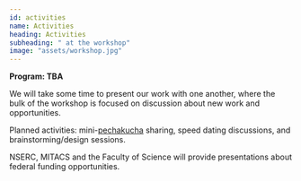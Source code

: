 ```yaml
---
id: activities
name: Activities
heading: Activities
subheading: " at the workshop"
image: "assets/workshop.jpg"
---
```


**Program: TBA**

We will take some time to present our work with one another, where the bulk of the workshop is focused on discussion about new work and opportunities.

Planned activities: mini-[pechakucha](https://www.pechakucha.org/) sharing, speed dating discussions, and brainstorming/design sessions.

NSERC, MITACS and the Faculty of Science will provide presentations about federal funding opportunities.